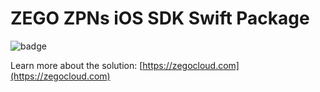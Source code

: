 # ZEGO ZPNs iOS SDK Swift Package

![badge](https://github.com/zegolibrary/zpns-ios/actions/workflows/ci.yaml/badge.svg)

Learn more about the solution: [https://zegocloud.com](https://zegocloud.com)
